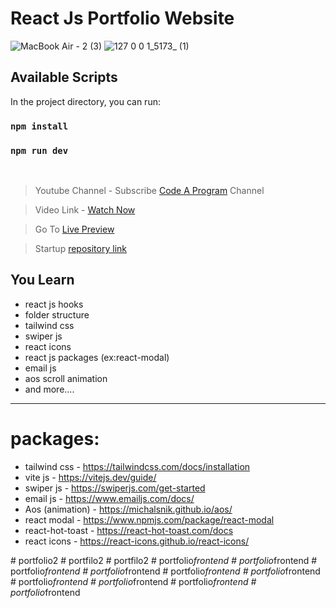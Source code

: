 # React Js Portfolio Website

![MacBook Air - 2 (3)](https://user-images.githubusercontent.com/75136330/203812467-8b00176d-9d31-4c09-86c0-8b82b8c661eb.png)
![127 0 0 1_5173_ (1)](https://user-images.githubusercontent.com/75136330/203812531-baeb4957-5c7d-4222-a07a-2805b278bdbf.png)

## Available Scripts

In the project directory, you can run:

### `npm install`

### `npm run dev`

<br />

> Youtube Channel -
> Subscribe [Code A Program](https://www.youtube.com/@CodeAProgram) Channel

> Video Link -
> [Watch Now](https://www.youtube.com/watch?v=YpFK4hUZ-NM)

> Go To [Live Preview](https://codeaprogram-portfolio.web.app/)

> Startup [repository link](https://github.com/Sridhar-C-25/React_portfolio_2_startup)

## You Learn

- react js hooks
- folder structure
- tailwind css
- swiper js
- react icons
- react js packages (ex:react-modal)
- email js
- aos scroll animation
- and more....

---

# packages:
+ tailwind css - https://tailwindcss.com/docs/installation
+ vite js - https://vitejs.dev/guide/
+ swiper js - https://swiperjs.com/get-started
+ email js - https://www.emailjs.com/docs/
+ Aos (animation) - https://michalsnik.github.io/aos/
+ react modal - https://www.npmjs.com/package/react-modal
+ react-hot-toast - https://react-hot-toast.com/docs
+ react icons - https://react-icons.github.io/react-icons/

#   p o r t f o l i o 2  
 #   p o r t f i l o 2  
 #   p o r t f i l o 2  
 #   p o r t f o l i o _ f r o n t e n d  
 #   p o r t f o l i o _ f r o n t e n d  
 #   p o r t f o l i o _ f r o n t e n d  
 #   p o r t f o l i o _ f r o n t e n d  
 #   p o r t f o l i o _ f r o n t e n d  
 #   p o r t f o l i o _ f r o n t e n d  
 #   p o r t f o l i o _ f r o n t e n d  
 #   p o r t f o l i o _ f r o n t e n d  
 #   p o r t f o l i o _ f r o n t e n d  
 #   p o r t f o l i o _ f r o n t e n d  
 